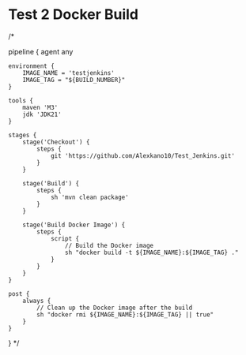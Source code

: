# Test 2 Docker Build

/*

pipeline {
    agent any

    environment {
        IMAGE_NAME = 'testjenkins'
        IMAGE_TAG = "${BUILD_NUMBER}"
    }

    tools {
        maven 'M3'
        jdk 'JDK21'
    }

    stages {
        stage('Checkout') {
            steps {
                git 'https://github.com/Alexkano10/Test_Jenkins.git'
            }
        }

        stage('Build') {
            steps {
                sh 'mvn clean package'
            }
        }

        stage('Build Docker Image') {
            steps {
                script {
                    // Build the Docker image
                    sh "docker build -t ${IMAGE_NAME}:${IMAGE_TAG} ."
                }
            }
        }
    }

    post {
        always {
            // Clean up the Docker image after the build
            sh "docker rmi ${IMAGE_NAME}:${IMAGE_TAG} || true"
        }
    }
}
*/
